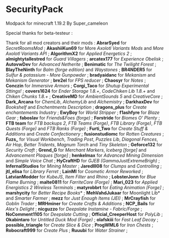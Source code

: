 # SecurityPack
Modpack for minecraft 1.19.2
By Super_cameleon

Special thanks for beta-testeur :

Thank for all mod creators and their mods :
**AbrarSyed** for *SecretRoomsMod* ;
**AkashiiKun69** for More *Axolotl Variants Mods* and *More Axolotl Variants API* ;
**AlgorithmX2** for *Applied Energetics 2* ;
**almightytallestred** for *Guard Villagers* ;
**arcatex177** for *Experience Obelisk* ;
**AutovwDev** for *Advanced Netherite* ;
**Benimatic** for *The Twilight Forest* ;
**BlayTheNinth** for *Balm (forge edition)* and *Waystones* ;
**BR4NDER5** for *Sulfur & potassium - More Gunpowder* ;
**bradyaidanc** for *Mekanism* and *Mekanism Generator* ;
**bre2el** for *FPS reducer* ;
**Chaosyr** for *Notes* ;
**Conczin** for *Immersive Armors* ;
**Corgi_Taco** for *Shutup Experimental Sttings!* ;
**covers1624** for *Ender Storage 1.8.+*, *CodeChiken Lib 1.8.+* and *Chiken Chunks 1.8.+* ;
**CreativeMD** for *AmbientSounds 5* and *CreativeCore* ;
**Dark_Arcana** for *ChemLib*, *AlchemyLib* and *Alchemistry* ;
**DarkhaxDev** for *Bookshelf* and *Enchentments Description* ;
**dragons_plus** for *Create enchantements Industry* ;
**EwyBoy** for *World Stripper* ;
**f1ashfyre** for *Blaze Gear* ;
**faboslav** for *Friends&Foes (forge)* ;
**Forstride** for *Biomes O' Plenty* ;
**FTB team** for *FTB backups 2*, *FTB Teams (Forge)*, *FTB Library (Forge)*, *FTB Quests (Forge)* and *FTB Ranks (Forge)* ;
**Furti_Two** for *Create Stuff & Additions* and *Create Confectionery* ;
**fusionstudiomc** for *Rotten Creatures* ;
**Fuzs_** for *Visual Workbench*, *Trading Post*, *Puzzles Lib*, *Diagonal Fences*, *Air Hop*, *Better Tridents*, *Magnum Torch* and *Tiny Skeleton* ;
**Geforce132** for *Security Craft* ;
**Grend_G** for *Merchant Markers*, *Iceberg [forge]* and *Advancement Plaques [forge]* ;
**henkelmax** for *Advanced Mining Dimension* and *Simple Voice Chat* ;
**HyCraftHD** for *GJEB (GammaJustExtremeBrigh)* ;
**InfernalStudios** for *Mining Master* ;
**Jaredlll08** for *Clumps* and *Controlling* ;
**jtl_elisa** for *Library Ferret* ;
**LainMI** for *Cosmetic Armor Reworked* ;
**LatvianModder** for *KubeJS*, *Item Filter* and *Rhino* ;
**LobsterJonn** for *Blue Flame Burning* ;
**malte0811** for *FarriteCore (Forge)* ;
**Mari_023** for *Applied Energistics 2 Wireless Terminals* ;
**matyrobbrt** for *Eating Animation [Forge]* ;
**marshycity** for *Better Recipe Books** ;
**MehVahdJukaar** for Moonlight Lib* and *Smarter Farmer* ;
**mezz** for *Just Enough Items (JEI)* ;
**MrCrayfish** for *Goblin Trader* ;
**MRHminer** for *Create Crafts & Additions* ;
**NCP_Bails** for *Alex's Delight* ;
**nicguzzo** for *Deepslate Instamine - Fabric/Forge* ;
**NoComment1105** for *Deepslate Cutting* ;
**Official_CreeperHost** for *PolyLib* ;
**Okabintaro** for *Untitled Duck Mod (Forge)* ;
**olafskiii** for *Fast Leaf Decay* ;
**possible_triangle** for *Create Slice & Dice* ;
**ProgWML6** for *Iron Chests* ;
**Robocraft999** for *Create Plus* ;
**Ruuubi** for *Water Strainer* ;
